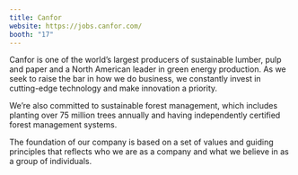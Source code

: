```yaml
---
title: Canfor
website: https://jobs.canfor.com/
booth: "17"
---
```


Canfor is one of the world’s largest producers of sustainable lumber, pulp and  paper and a North American leader in green energy production. As we seek to raise the bar in how we do business, we constantly invest in cutting-edge technology and make innovation a priority.

We’re also committed to sustainable forest management, which includes planting over 75 million trees annually and having independently certified forest management systems.

The foundation of our company is based on a set of values and guiding principles that reflects who we are as a company and what we believe in as a group of individuals.
